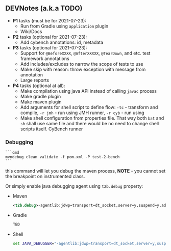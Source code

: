 ## DEVNotes (a.k.a TODO)

* **P1** tasks (must be for 2021-07-23):
    * Run from Gradle using `application` plugin
    * Wiki/Docs
* **P2** tasks (optional for 2021-07-23): 
    * Add cybench annotations: id, metadata
* **P3** tasks (optional for 2021-07-23):
    * Support for `@BeforeXXXX`, `@AfterXXXXX`, `@TearDown`, and etc. test framework annotations
    * Add includes/excludes to narrow the scope of tests to use
    * Make skip with reason: throw exception with message from annotation
    * Large reports
* **P4** tasks (optional at all):
    * Make compilation using java API instead of calling `javac` process
    * Make gradle plugin
    * Make maven plugin
    * Add arguments for shell script to define flow: `-tc` - transform and compile, `-r jmh` - run using JMH runner, `-r cyb` - run using
    * Make shell configuration from properties file. That way both `bat` and `sh` shall use same file and there would be no need to change 
    shell scripts itself. 
    CyBench runner

### Debugging
    ```cmd
    mvndebug clean validate -f pom.xml -P test-2-bench
    ```
this command will let you debug the maven process, **NOTE** - you cannot set the breakpoint on instrumented class.

Or simply enable java debugging agent using `t2b.debug` property:
* Maven
    ```xml
    <t2b.debug>-agentlib:jdwp=transport=dt_socket,server=y,suspend=y,address=5005</t2b.debug>
    ```
* Gradle
    ```groovy
    TBD
    ```
* Shell
    ```cmd
    set JAVA_DEBUGGER="-agentlib:jdwp=transport=dt_socket,server=y,suspend=y,address=5005"
    ```
